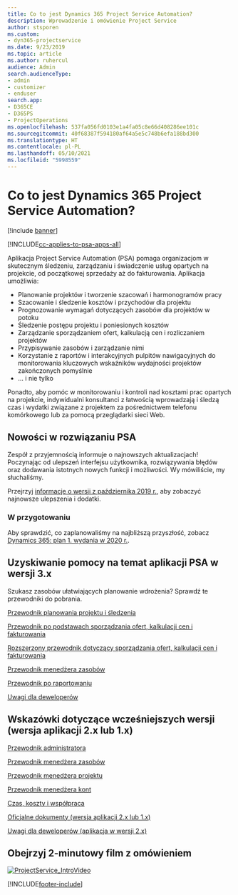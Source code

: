```yaml
---
title: Co to jest Dynamics 365 Project Service Automation?
description: Wprowadzenie i omówienie Project Service
author: stsporen
ms.custom:
- dyn365-projectservice
ms.date: 9/23/2019
ms.topic: article
ms.author: ruhercul
audience: Admin
search.audienceType:
- admin
- customizer
- enduser
search.app:
- D365CE
- D365PS
- ProjectOperations
ms.openlocfilehash: 537fa056fd0103e1a4fa05c8e66d408286ee101c
ms.sourcegitcommit: 40f68387f594180af64a5e5c748b6efa188bd300
ms.translationtype: HT
ms.contentlocale: pl-PL
ms.lasthandoff: 05/10/2021
ms.locfileid: "5998559"
---
```

# <a name="what-is-dynamics-365-project-service-automation"></a>Co to jest Dynamics 365 Project Service Automation?

[!include [banner](../includes/psa-now-project-operations.md)]

[!INCLUDE[cc-applies-to-psa-apps-all](../includes/cc-applies-to-psa-apps-all.md)]

Aplikacja Project Service Automation (PSA) pomaga organizacjom w skutecznym śledzeniu, zarządzaniu i świadczenie usług opartych na projekcie, od początkowej sprzedaży aż do fakturowania. Aplikacja umożliwia:

- Planowanie projektów i tworzenie szacowań i harmonogramów pracy
- Szacowanie i śledzenie kosztów i przychodów dla projektu
- Prognozowanie wymagań dotyczących zasobów dla projektów w potoku
- Śledzenie postępu projektu i poniesionych kosztów
- Zarządzanie sporządzaniem ofert, kalkulacją cen i rozliczaniem projektów
- Przypisywanie zasobów i zarządzanie nimi
- Korzystanie z raportów i interakcyjnych pulpitów nawigacyjnych do monitorowania kluczowych wskaźników wydajności projektów zakończonych pomyślnie
- ... i nie tylko

Ponadto, aby pomóc w monitorowaniu i kontroli nad kosztami prac opartych na projekcie, indywidualni konsultanci z łatwością wprowadzają i śledzą czas i wydatki związane z projektem za pośrednictwem telefonu komórkowego lub za pomocą przeglądarki sieci Web.

## <a name="whats-new-in-psa"></a>Nowości w rozwiązaniu PSA
Zespół z przyjemnością informuje o najnowszych aktualizacjach! Poczynając od ulepszeń interfejsu użytkownika, rozwiązywania błędów oraz dodawania istotnych nowych funkcji i możliwości. Wy mówiliście, my słuchaliśmy.

Przejrzyj [informacje o wersji z października 2019 r.](/dynamics365-release-plan/2019wave2/index), aby zobaczyć najnowsze ulepszenia i dodatki.

### <a name="in-development"></a>W przygotowaniu
Aby sprawdzić, co zaplanowaliśmy na najbliższą przyszłość, zobacz [Dynamics 365: plan 1. wydania w 2020 r.](/dynamics365-release-plan/2020wave1/index).

## <a name="get-help-with-psa-version-3x"></a>Uzyskiwanie pomocy na temat aplikacji PSA w wersji 3.x
Szukasz zasobów ułatwiających planowanie wdrożenia? Sprawdź te przewodniki do pobrania.

 [Przewodnik planowania projektu i śledzenia](../psa/implementation-guides/project-planning-tracking.md)

 [Przewodnik po podstawach sporządzania ofert, kalkulacji cen i fakturowania](../psa/implementation-guides/begin-quoting-pricing-billing.md)

 [Rozszerzony przewodnik dotyczący sporządzania ofert, kalkulacji cen i fakturowania](../psa/implementation-guides/adv-quoting-pricing-billing.md)

 [Przewodnik menedżera zasobów](../psa/implementation-guides/resource-management-guide.md)

 [Przewodnik po raportowaniu](../psa/implementation-guides/reporting-guide.md)

 [Uwagi dla deweloperów](../psa/developer-guides/overview-dev-notes-v3.x.md)

## <a name="guidance-for-earlier-versions-app-version-2x-or-1x"></a>Wskazówki dotyczące wcześniejszych wersji (wersja aplikacji 2.x lub 1.x)
 [Przewodnik administratora](../psa/admin-guide.md)

 [Przewodnik menedżera zasobów](../psa/resource-manager-guide.md)

 [Przewodnik menedżera projektu](../psa/project-manager-guide.md)

 [Przewodnik menedżera kont](../psa/account-manager-guide.md)

 [Czas, koszty i współpraca](../psa/time-expense-collaboration-guide.md)

 [Oficjalne dokumenty (wersja aplikacji 2.x lub 1.x)](../psa/white-papers.md)

 [Uwagi dla deweloperów (aplikacja w wersji 2.x)](../psa/developer-guides/add-custom-qoi-forms-v2.x.md)

 ## <a name="watch-a-2-minute-overview-video"></a>Obejrzyj 2-minutowy film z omówieniem
 <a name="heroArea"></a> [![ProjectService_IntroVideo](../psa/media/project-service-intro-video.png "ProjectService_IntroVideo")](https://go.microsoft.com/fwlink/p/?LinkId=799457)




[!INCLUDE[footer-include](../includes/footer-banner.md)]
